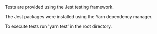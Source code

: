 Tests are provided using the Jest testing framework.

The Jest packages were installed using the Yarn dependency manager.

To execute tests run 'yarn test' in the root directory.
